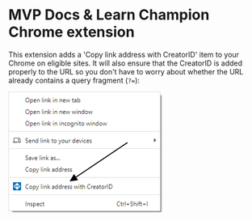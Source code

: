 # MVP Docs & Learn Champion Chrome extension

This extension adds a 'Copy link address with CreatorID' item to your Chrome on eligible sites. It will also ensure that the CreatorID is added properly to the URL so you don't have to worry about whether the URL already contains a query fragment (`?=`):

![Image of the context menue](./assets/context_menue.png)
